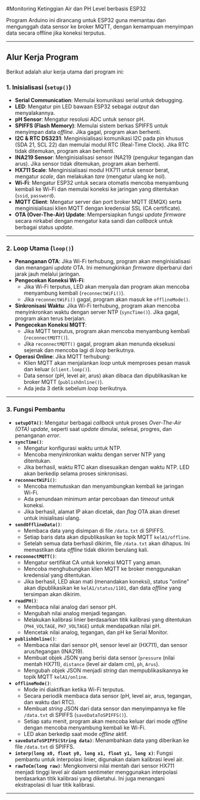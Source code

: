 #Monitoring Ketinggian Air dan PH Level berbasis ESP32

Program Arduino ini dirancang untuk ESP32 guna memantau dan mengunggah data sensor ke broker MQTT, dengan kemampuan menyimpan data secara offline jika koneksi terputus.

---

## **Alur Kerja Program**

Berikut adalah alur kerja utama dari program ini:

### **1. Inisialisasi (`setup()`)**

* **Serial Communication**: Memulai komunikasi serial untuk debugging.
* **LED**: Mengatur pin LED bawaan ESP32 sebagai *output* dan menyalakannya.
* **pH Sensor**: Mengatur resolusi ADC untuk sensor pH.
* **SPIFFS (Flash Memory)**: Memulai sistem berkas SPIFFS untuk menyimpan data *offline*. Jika gagal, program akan berhenti.
* **I2C & RTC DS3231**: Menginisialisasi komunikasi I2C pada pin khusus (SDA 21, SCL 22) dan memulai modul RTC (Real-Time Clock). Jika RTC tidak ditemukan, program akan berhenti.
* **INA219 Sensor**: Menginisialisasi sensor INA219 (pengukur tegangan dan arus). Jika sensor tidak ditemukan, program akan berhenti.
* **HX711 Scale**: Menginisialisasi modul HX711 untuk sensor berat, mengatur *scale*, dan melakukan *tare* (mengatur ulang ke nol).
* **Wi-Fi**: Mengatur ESP32 untuk secara otomatis mencoba menyambung kembali ke Wi-Fi dan memulai koneksi ke jaringan yang ditentukan (`ssid`, `password`).
* **MQTT Client**: Mengatur server dan port broker MQTT (EMQX) serta menginisialisasi klien MQTT dengan kredensial SSL (CA certificate).
* **OTA (Over-The-Air) Update**: Mempersiapkan fungsi *update firmware* secara nirkabel dengan mengatur kata sandi dan *callback* untuk berbagai status *update*.

---

### **2. Loop Utama (`loop()`)**

* **Penanganan OTA**: Jika Wi-Fi terhubung, program akan menginisialisasi dan menangani *update* OTA. Ini memungkinkan *firmware* diperbarui dari jarak jauh melalui jaringan.
* **Pengecekan Koneksi Wi-Fi**:
    * Jika Wi-Fi terputus, LED akan menyala dan program akan mencoba menyambung kembali (`reconnectWiFi()`).
    * Jika `reconnectWiFi()` gagal, program akan masuk ke `offlineMode()`.
* **Sinkronisasi Waktu**: Jika Wi-Fi terhubung, program akan mencoba menyinkronkan waktu dengan server NTP (`syncTime()`). Jika gagal, program akan terus berjalan.
* **Pengecekan Koneksi MQTT**:
    * Jika MQTT terputus, program akan mencoba menyambung kembali (`reconnectMQTT()`).
    * Jika `reconnectMQTT()` gagal, program akan menunda eksekusi sejenak dan mencoba lagi di *loop* berikutnya.
* **Operasi Online**: Jika MQTT terhubung:
    * Klien MQTT akan menjalankan *loop* untuk memproses pesan masuk dan keluar (`client.loop()`).
    * Data sensor (pH, level air, arus) akan dibaca dan dipublikasikan ke broker MQTT (`publishOnline()`).
    * Ada jeda 3 detik sebelum *loop* berikutnya.

---

### **3. Fungsi Pembantu**

* **`setupOTA()`**: Mengatur berbagai *callback* untuk proses *Over-The-Air (OTA)* *update*, seperti saat *update* dimulai, selesai, progres, dan penanganan *error*.
* **`syncTime()`**:
    * Mengatur konfigurasi waktu untuk NTP.
    * Mencoba menyinkronkan waktu dengan server NTP yang ditentukan.
    * Jika berhasil, waktu RTC akan disesuaikan dengan waktu NTP. LED akan berkedip selama proses sinkronisasi.
* **`reconnectWiFi()`**:
    * Mencoba memutuskan dan menyambungkan kembali ke jaringan Wi-Fi.
    * Ada penundaan minimum antar percobaan dan *timeout* untuk koneksi.
    * Jika berhasil, alamat IP akan dicetak, dan *flag* OTA akan direset untuk inisialisasi ulang.
* **`sendOfflineData()`**:
    * Membaca data yang disimpan di file `/data.txt` di SPIFFS.
    * Setiap baris data akan dipublikasikan ke topik MQTT `kelA1/offline`.
    * Setelah semua data berhasil dikirim, file `/data.txt` akan dihapus. Ini memastikan data *offline* tidak dikirim berulang kali.
* **`reconnectMQTT()`**:
    * Mengatur sertifikat CA untuk koneksi MQTT yang aman.
    * Mencoba menghubungkan klien MQTT ke broker menggunakan kredensial yang ditentukan.
    * Jika berhasil, LED akan mati (menandakan koneksi), status "online" akan dipublikasikan ke `kelA1/status/1101`, dan data *offline* yang tersimpan akan dikirim.
* **`readPH()`**:
    * Membaca nilai analog dari sensor pH.
    * Mengubah nilai analog menjadi tegangan.
    * Melakukan kalibrasi linier berdasarkan titik kalibrasi yang ditentukan (`PH4_VOLTAGE`, `PH7_VOLTAGE`) untuk mendapatkan nilai pH.
    * Mencetak nilai analog, tegangan, dan pH ke Serial Monitor.
* **`publishOnline()`**:
    * Membaca nilai dari sensor pH, sensor level air (HX711), dan sensor arus/tegangan (INA219).
    * Membuat objek JSON yang berisi data sensor (`pressure` (nilai mentah HX711), `distance` (level air dalam cm), `ph`, `Arus`).
    * Mengubah objek JSON menjadi *string* dan mempublikasikannya ke topik MQTT `kelA1/online`.
* **`offlineMode()`**:
    * Mode ini diaktifkan ketika Wi-Fi terputus.
    * Secara periodik membaca data sensor (pH, level air, arus, tegangan, dan waktu dari RTC).
    * Membuat *string* JSON dari data sensor dan menyimpannya ke file `/data.txt` di SPIFFS (`saveDataToSPIFFS()`).
    * Setiap satu menit, program akan mencoba keluar dari mode *offline* dengan mencoba menyambung kembali ke Wi-Fi.
    * LED akan berkedip saat mode *offline* aktif.
* **`saveDataToSPIFFS(String data)`**: Menambahkan data yang diberikan ke file `/data.txt` di SPIFFS.
* **`interp(long x0, float y0, long x1, float y1, long x)`**: Fungsi pembantu untuk interpolasi linier, digunakan dalam kalibrasi level air.
* **`rawToCm(long raw)`**: Mengkonversi nilai mentah dari sensor HX711 menjadi tinggi level air dalam sentimeter menggunakan interpolasi berdasarkan titik kalibrasi yang diketahui. Ini juga menangani ekstrapolasi di luar titik kalibrasi.

---
